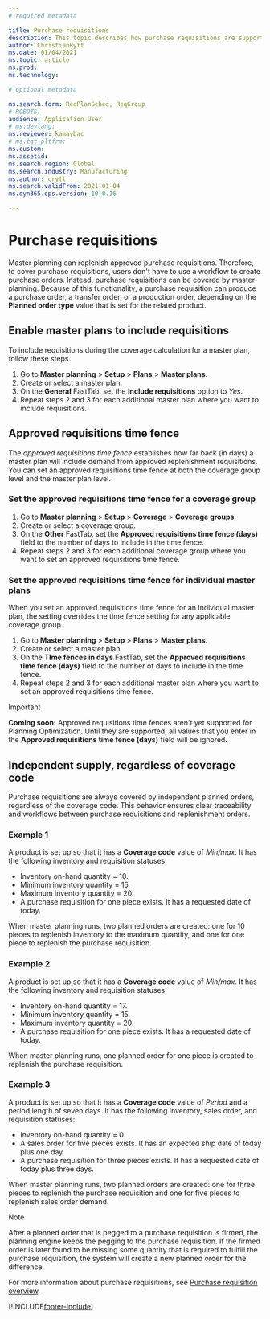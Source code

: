 ```yaml
---
# required metadata

title: Purchase requisitions
description: This topic describes how purchase requisitions are supported in Planning Optimization.
author: ChristianRytt
ms.date: 01/04/2021
ms.topic: article
ms.prod: 
ms.technology: 

# optional metadata

ms.search.form: ReqPlanSched, ReqGroup
# ROBOTS: 
audience: Application User
# ms.devlang: 
ms.reviewer: kamaybac
# ms.tgt_pltfrm: 
ms.custom: 
ms.assetid: 
ms.search.region: Global
ms.search.industry: Manufacturing
ms.author: crytt
ms.search.validFrom: 2021-01-04
ms.dyn365.ops.version: 10.0.16

---
```

# Purchase requisitions

Master planning can replenish approved purchase requisitions. Therefore, to cover purchase requisitions, users don't have to use a workflow to create purchase orders. Instead, purchase requisitions can be covered by master planning. Because of this functionality, a purchase requisition can produce a purchase order, a transfer order, or a production order, depending on the **Planned order type** value that is set for the related product.

## Enable master plans to include requisitions

To include requisitions during the coverage calculation for a master plan, follow these steps.

1. Go to **Master planning** \> **Setup** \> **Plans** \> **Master plans**.
1. Create or select a master plan.
1. On the **General** FastTab, set the **Include requisitions** option to *Yes*.
1. Repeat steps 2 and 3 for each additional master plan where you want to include requisitions.

## Approved requisitions time fence

The *approved requisitions time fence* establishes how far back (in days) a master plan will include demand from approved replenishment requisitions. You can set an approved requisitions time fence at both the coverage group level and the master plan level.

### Set the approved requisitions time fence for a coverage group

1. Go to **Master planning** \> **Setup** \> **Coverage** \> **Coverage groups**.
1. Create or select a coverage group.
1. On the **Other** FastTab, set the **Approved requisitions time fence (days)** field to the number of days to include in the time fence.
1. Repeat steps 2 and 3 for each additional coverage group where you want to set an approved requisitions time fence.

### Set the approved requisitions time fence for individual master plans

When you set an approved requisitions time fence for an individual master plan, the setting overrides the time fence setting for any applicable coverage group.

1. Go to **Master planning** \> **Setup** \> **Plans** \> **Master plans**.
1. Create or select a master plan.
1. On the **TIme fences in days** FastTab, set the **Approved requisitions time fence (days)** field to the number of days to include in the time fence.
1. Repeat steps 2 and 3 for each additional master plan where you want to set an approved requisitions time fence.

> [!IMPORTANT]
> **Coming soon:** Approved requisitions time fences aren't yet supported for Planning Optimization. Until they are supported, all values that you enter in the **Approved requisitions time fence (days)** field will be ignored.

## Independent supply, regardless of coverage code

Purchase requisitions are always covered by independent planned orders, regardless of the coverage code. This behavior ensures clear traceability and workflows between purchase requisitions and replenishment orders.

### Example 1

A product is set up so that it has a **Coverage code** value of *Min/max*. It has the following inventory and requisition statuses:

- Inventory on-hand quantity = 10.
- Minimum inventory quantity = 15.
- Maximum inventory quantity = 20.
- A purchase requisition for one piece exists. It has a requested date of today.

When master planning runs, two planned orders are created: one for 10 pieces to replenish inventory to the maximum quantity, and one for one piece to replenish the purchase requisition.

### Example 2

A product is set up so that it has a **Coverage code** value of *Min/max*. It has the following inventory and requisition statuses:

- Inventory on-hand quantity = 17.
- Minimum inventory quantity = 15.
- Maximum inventory quantity = 20.
- A purchase requisition for one piece exists. It has a requested date of today.

When master planning runs, one planned order for one piece is created to replenish the purchase requisition.

### Example 3

A product is set up so that it has a **Coverage code** value of *Period* and a period length of seven days. It has the following inventory, sales order, and requisition statuses:

- Inventory on-hand quantity = 0.
- A sales order for five pieces exists. It has an expected ship date of today plus one day.
- A purchase requisition for three pieces exists. It has a requested date of today plus three days.

When master planning runs, two planned orders are created: one for three pieces to replenish the purchase requisition and one for five pieces to replenish sales order demand.

> [!NOTE]
> After a planned order that is pegged to a purchase requisition is firmed, the planning engine keeps the pegging to the purchase requisition. If the firmed order is later found to be missing some quantity that is required to fulfill the purchase requisition, the system will create a new planned order for the difference.

For more information about purchase requisitions, see [Purchase requisition overview](../../procurement/purchase-requisitions-overview.md).


[!INCLUDE[footer-include](../../../includes/footer-banner.md)]
